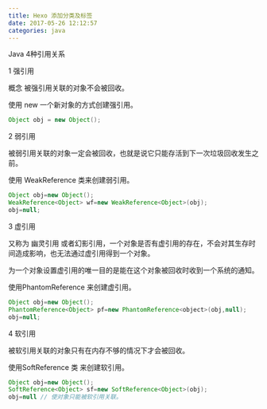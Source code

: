 ```yaml
---
title: Hexo 添加分类及标签
date: 2017-05-26 12:12:57
categories: java
---
```


Java 4种引用关系

1 强引用

概念 被强引用关联的对象不会被回收。

使用 new 一个新对象的方式创建强引用。 

```java
Object obj = new Object();
```

2 弱引用

被弱引用关联的对象一定会被回收，也就是说它只能存活到下一次垃圾回收发生之前。

使用 WeakReference 类来创建弱引用。

```java
Object obj=new Object();
WeakReference<Object> wf=new WeakReference<Object>(obj);
obj=null;
```



3 虚引用

又称为 幽灵引用 或者幻影引用，一个对象是否有虚引用的存在，不会对其生存时间造成影响，也无法通过虚引用得到一个对象。

为一个对象设置虚引用的唯一目的是能在这个对象被回收时收到一个系统的通知。

使用PhantomReference 来创建虚引用。

```java
Object obj=new Object();
PhantomReference<Object> pf=new PhantomReference<object>(obj,null);
obj=null;

```

4 软引用

被软引用关联的对象只有在内存不够的情况下才会被回收。

使用SoftReference 类 来创建软引用。

```java
Object obj=new Object();
SoftReference<Object> sf=new SoftReference<Object>(obj);
obj=null // 使对象只能被软引用关联。
```





